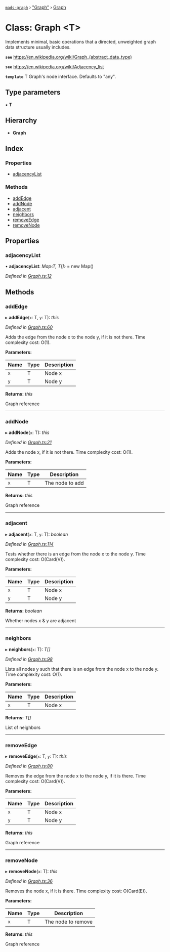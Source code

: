 [`mads-graph`](../README.md) › ["Graph"](../modules/_graph_.md) › [Graph](_graph_.graph.md)

# Class: Graph <**T**>

Implements minimal, basic operations that a directed, unweighted graph data
structure usually includes.

**`see`** https://en.wikipedia.org/wiki/Graph_(abstract_data_type)

**`see`** https://en.wikipedia.org/wiki/Adjacency_list

**`template`** T Graph's node interface. Defaults to "any".

## Type parameters

▪ **T**

## Hierarchy

* **Graph**

## Index

### Properties

* [adjacencyList](_graph_.graph.md#adjacencylist)

### Methods

* [addEdge](_graph_.graph.md#addedge)
* [addNode](_graph_.graph.md#addnode)
* [adjacent](_graph_.graph.md#adjacent)
* [neighbors](_graph_.graph.md#neighbors)
* [removeEdge](_graph_.graph.md#removeedge)
* [removeNode](_graph_.graph.md#removenode)

## Properties

###  adjacencyList

• **adjacencyList**: *Map‹T, T[]›* = new Map()

*Defined in [Graph.ts:12](https://github.com/Bartozzz/mads/blob/6d75697/packages/mads-graph/src/Graph.ts#L12)*

## Methods

###  addEdge

▸ **addEdge**(`x`: T, `y`: T): *this*

*Defined in [Graph.ts:60](https://github.com/Bartozzz/mads/blob/6d75697/packages/mads-graph/src/Graph.ts#L60)*

Adds the edge from the node x to the node y, if it is not there.
Time complexity cost: O(1).

**Parameters:**

Name | Type | Description |
------ | ------ | ------ |
`x` | T | Node x |
`y` | T | Node y |

**Returns:** *this*

Graph reference

___

###  addNode

▸ **addNode**(`x`: T): *this*

*Defined in [Graph.ts:21](https://github.com/Bartozzz/mads/blob/6d75697/packages/mads-graph/src/Graph.ts#L21)*

Adds the node x, if it is not there.
Time complexity cost: O(1).

**Parameters:**

Name | Type | Description |
------ | ------ | ------ |
`x` | T | The node to add |

**Returns:** *this*

Graph reference

___

###  adjacent

▸ **adjacent**(`x`: T, `y`: T): *boolean*

*Defined in [Graph.ts:114](https://github.com/Bartozzz/mads/blob/6d75697/packages/mads-graph/src/Graph.ts#L114)*

Tests whether there is an edge from the node x to the node y.
Time complexity cost: O(Card(V)).

**Parameters:**

Name | Type | Description |
------ | ------ | ------ |
`x` | T | Node x |
`y` | T | Node y |

**Returns:** *boolean*

Whether nodes x & y are adjacent

___

###  neighbors

▸ **neighbors**(`x`: T): *T[]*

*Defined in [Graph.ts:98](https://github.com/Bartozzz/mads/blob/6d75697/packages/mads-graph/src/Graph.ts#L98)*

Lists all nodes y such that there is an edge from the node x to the node y.
Time complexity cost: O(1).

**Parameters:**

Name | Type | Description |
------ | ------ | ------ |
`x` | T | Node x |

**Returns:** *T[]*

List of neighbors

___

###  removeEdge

▸ **removeEdge**(`x`: T, `y`: T): *this*

*Defined in [Graph.ts:80](https://github.com/Bartozzz/mads/blob/6d75697/packages/mads-graph/src/Graph.ts#L80)*

Removes the edge from the node x to the node y, if it is there.
Time complexity cost: O(Card(V)).

**Parameters:**

Name | Type | Description |
------ | ------ | ------ |
`x` | T | Node x |
`y` | T | Node y |

**Returns:** *this*

Graph reference

___

###  removeNode

▸ **removeNode**(`x`: T): *this*

*Defined in [Graph.ts:36](https://github.com/Bartozzz/mads/blob/6d75697/packages/mads-graph/src/Graph.ts#L36)*

Removes the node x, if it is there.
Time complexity cost: O(Card(E)).

**Parameters:**

Name | Type | Description |
------ | ------ | ------ |
`x` | T | The node to remove |

**Returns:** *this*

Graph reference
